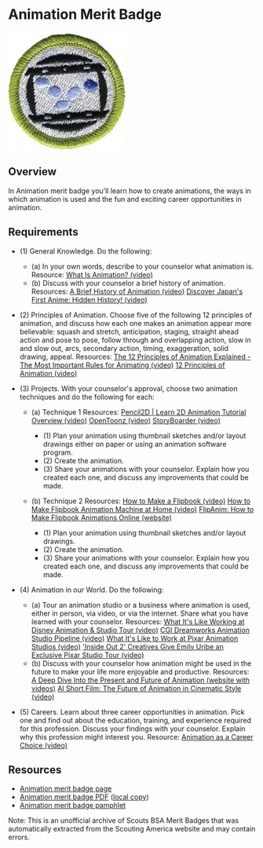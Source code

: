 

# Animation Merit Badge

![Animation Merit Badge](images/animation-merit-badge.jpg)

## Overview



In Animation merit badge you’ll learn how to create animations, the ways in which animation is used and the fun and exciting career opportunities in animation.

## Requirements

* (1) General Knowledge. Do the following:
    * (a) In your own words, describe to your counselor what animation is. Resource: [What Is Animation? (video)](https://youtu.be/frP_5YQ0GfY?si=W1Bd6rnb4ksWo5p7)
    * (b) Discuss with your counselor a brief history of animation. Resources: [A Brief History of Animation (video)](https://youtu.be/5Y6eInX7H-s?si=elo9NM-TCqmqnQpb) [Discover Japan's First Anime: Hidden History! (video)](https://youtu.be/mQlAHrQ2-h8?si=9YNDKARTlRJ5omrg)


* (2) Principles of Animation. Choose five of the following 12 principles of animation, and discuss how each one makes an animation appear more believable: squash and stretch, anticipation, staging, straight ahead action and pose to pose, follow through and overlapping action, slow in and slow out, arcs, secondary action, timing, exaggeration, solid drawing, appeal. Resources:  [The 12 Principles of Animation Explained - The Most Important Rules for Animating (video)](https://youtu.be/tYc1yUt0IeA?si=6KmGm0SXDmXXOzeO)  [12 Principles of Animation (video)](https://youtu.be/uDqjIdI4bF4?si=Hw0CusAukKKkJ1oI)
* (3) Projects. With your counselor's approval, choose two animation techniques and do the following for each:
    * (a) Technique 1 Resources: [Pencil2D | Learn 2D Animation Tutorial Overview (video)](https://youtu.be/QPqap-onmv8?si=R7BiYvl5Ku2fcf6I) [OpenToonz (video)](https://youtu.be/r9XieJu5s8Y?si=zsPzqgpeuMP5Yz5U) [StoryBoarder (video)](https://youtu.be/gPurQv4rC1E?si=VvVgSOBGPVPSOZTF)
        * (1) Plan your animation using thumbnail sketches and/or layout drawings either on paper or using an animation software program.
        * (2) Create the animation.
        * (3) Share your animations with your counselor. Explain how you created each one, and discuss any improvements that could be made.


    * (b) Technique 2 Resources: [How to Make a Flipbook (video)](https://youtu.be/Un-BdBSOGKY?si=VYoP1vpGjMei_OY-) [How to Make Flipbook Animation Machine at Home (video)](https://youtu.be/4WLU50bsNOY?si=CmQ60SH6rck6eDQj) [FlipAnim: How to Make Flipbook Animations Online (website)](https://flipanim.com/)
        * (1) Plan your animation using thumbnail sketches and/or layout drawings.
        * (2) Create the animation.
        * (3) Share your animations with your counselor. Explain how you created each one, and discuss any improvements that could be made.




* (4) Animation in our World. Do the following:
    * (a) Tour an animation studio or a business where animation is used, either in person, via video, or via the internet. Share what you have learned with your counselor. Resources: [What It's Like Working at Disney Animation & Studio Tour (video)](https://youtu.be/1KUAO2hfdBE?si=x4yxTOYqlnh4KVS_) [CGI Dreamworks Animation Studio Pipeline (video)](https://youtu.be/ru0tQRJ4qKs?si=_s5HH3nCS7hflRoB) [What It's Like to Work at Pixar Animation Studios (video)](https://youtu.be/C3IdS20YzHg?si=EBYH71frOfara-ns) ['Inside Out 2' Creatives Give Emily Uribe an Exclusive Pixar Studio Tour (video)](https://youtu.be/3NaZsIdXtC4?si=B3HEHhLVRuIMgMrs)
    * (b) Discuss with your counselor how animation might be used in the future to make your life more enjoyable and productive. Resources: [A Deep Dive Into the Present and Future of Animation (website with videos)](https://motioncue.com/present-and-future-of-animation/) [AI Short Film: The Future of Animation in Cinematic Style (video)](https://youtu.be/apFxEcMJ5Mg?si=L8oObx0T_SnQCQqO)


* (5) Careers. Learn about three career opportunities in animation. Pick one and find out about the education, training, and experience required for this profession. Discuss your findings with your counselor. Explain why this profession might interest you. Resource:  [Animation as a Career Choice (video)](https://youtu.be/t8zUTh1wYM4?si=-IUsEDT5mck_ttAd)


## Resources

- [Animation merit badge page](https://www.scouting.org/merit-badges/animation/)
- [Animation merit badge PDF](https://filestore.scouting.org/filestore/Merit_Badge_ReqandRes/Pamphlets/Animation.pdf) ([local copy](files/animation-merit-badge.pdf))
- [Animation merit badge pamphlet](https://www.scoutshop.org/animation-merit-badge-pamphlet-656895.html)

Note: This is an unofficial archive of Scouts BSA Merit Badges that was automatically extracted from the Scouting America website and may contain errors.